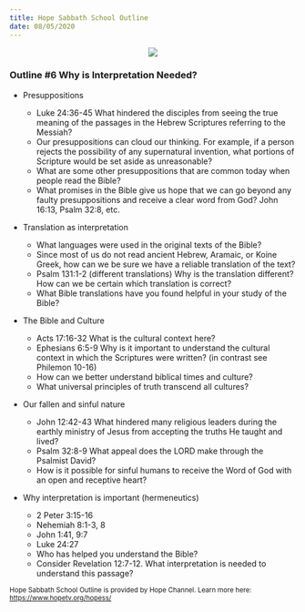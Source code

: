 ```yaml
---
title: Hope Sabbath School Outline
date: 08/05/2020
---
```


<center><img src="https://sabbath-school.adventech.io/api/v1/images/misc/hope-ss-logo.jpg" /></center>

### Outline #6 Why is Interpretation Needed?

*  Presuppositions
	* Luke 24:36-45 What hindered the disciples from seeing the true meaning of the passages in the Hebrew Scriptures referring to the Messiah?
	* Our presuppositions can cloud our thinking.  For example, if a person rejects the possibility of any supernatural invention, what portions of Scripture would be set aside as unreasonable?
	* What are some other presuppositions that are common today when people read the Bible?
	* What promises in the Bible give us hope that we can go beyond any faulty presuppositions and receive a clear word from God? John 16:13, Psalm 32:8, etc.

*  Translation as interpretation
	* What languages were used in the original texts of the Bible?
	* Since most of us do not read ancient Hebrew, Aramaic, or Koine Greek, how can we be sure we have a reliable translation of the text?
	* Psalm 131:1-2 (different translations) Why is the translation different? How can we be certain which translation is correct?
	* What Bible translations have you found helpful in your study of the Bible?

*  The Bible and Culture
	* Acts 17:16-32 What is the cultural context here?
	* Ephesians 6:5-9 Why is it important to understand the cultural context in which the Scriptures were written? (in contrast see Philemon 10-16)
	* How can we better understand biblical times and culture?
	* What universal principles of truth transcend all cultures?

*  Our fallen and sinful nature
	* John 12:42-43 What hindered many religious leaders during the earthly ministry of Jesus from accepting the truths He taught and lived?
	* Psalm 32:8-9 What appeal does the LORD make through the Psalmist David?
	* How is it possible for sinful humans to receive the Word of God with an open and receptive heart?

*  Why interpretation is important (hermeneutics)
	* 2 Peter 3:15-16
	* Nehemiah 8:1-3, 8
	* John 1:41, 9:7
	* Luke 24:27
	* Who has helped you understand the Bible?
	* Consider Revelation 12:7-12. What interpretation is needed to understand this passage?


<small>Hope Sabbath School Outline is provided by Hope Channel. Learn more here: https://www.hopetv.org/hopess/</small>